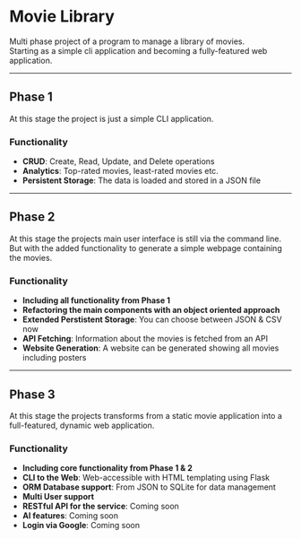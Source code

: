 # Movie Library

Multi phase project of a program to manage a library of movies.\
Starting as a simple cli application and becoming a fully-featured web application.

---

## Phase 1

At this stage the project is just a simple CLI application.

### Functionality

- **CRUD**: Create, Read, Update, and Delete operations
- **Analytics**: Top-rated movies, least-rated movies etc.
- **Persistent Storage**: The data is loaded and stored in a JSON file

---

## Phase 2

At this stage the projects main user interface is still via the command line.\
But with the added functionality to generate a simple webpage containing the movies.

### Functionality

- **Including all functionality from Phase 1**
- **Refactoring the main components with an object oriented approach**
- **Extended Perstistent Storage**: You can choose between JSON & CSV now
- **API Fetching**: Information about the movies is fetched from an API
- **Website Generation**: A website can be generated showing all movies including posters

---

## Phase 3

At this stage the projects transforms from a static movie application into a full-featured, dynamic
web application.

### Functionality

- **Including core functionality from Phase 1 & 2**
- **CLI to the Web**: Web-accessible with HTML templating using Flask
- **ORM Database support**: From JSON to SQLite for data management
- **Multi User support**
- **RESTful API for the service**: Coming soon
- **AI features**: Coming soon
- **Login via Google**: Coming soon